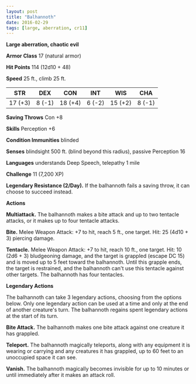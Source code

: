 ```yaml
---
layout: post
title: "Balhannoth"
date: 2016-02-29
tags: [large, aberration, cr11]
---
```


**Large aberration, chaotic evil**

**Armor Class** 17 (natural armor)

**Hit Points** 114 (12d10 + 48)

**Speed** 25 ft., climb 25 ft.

|   STR   |   DEX   |   CON   |   INT   |   WIS   |   CHA   |
|:-----:|:-----:|:-----:|:-----:|:-----:|:-----:|
| 17 (+3) | 8 (-1) | 18 (+4) | 6 (-2) | 15 (+2) | 8 (-1) |

**Saving Throws** Con +8

**Skills** Perception +6

**Condition Immunities** blinded

**Senses** blindsight 500 ft. (blind beyond this radius), passive Perception 16

**Languages** understands Deep Speech, telepathy 1 mile

**Challenge** 11 (7,200 XP)

**Legendary Resistance (2/Day).** If the balhannoth fails a saving throw, it can choose to succeed instead.

**Actions** 

**Multiattack.** The balhannoth makes a bite attack and up to two tentacle attacks, or it makes up to four tentacle attacks.

**Bite.** Melee Weapon Attack: +7 to hit, reach 5 ft., one target. Hit: 25 (4d10 + 3) piercing damage.

**Tentacle.** Melee Weapon Attack: +7 to hit, reach 10 ft., one target. Hit: 10 (2d6 + 3) bludgeoning damage, and the target is grappled (escape DC 15) and is moved up to 5 feet toward the balhannoth. Until this grapple ends, the target is restrained, and the balhannoth can't use this tentacle against other targets. The balhannoth has four tentacles.

**Legendary Actions**

The balhannoth can take 3 legendary actions, choosing from the options below. Only one legendary action can be used at a time and only at the end of another creature's turn. The balhannoth regains spent legendary actions at the start of its turn.

**Bite Attack.** The balhannoth makes one bite attack against one creature it has grappled.

**Teleport.** The balhannoth magically teleports, along with any equipment it is wearing or carrying and any creatures it has grappled, up to 60 feet to an unoccupied space it can see.

**Vanish.** The balhannoth magically becomes invisible for up to 10 minutes or until immediately after it makes an attack roll.